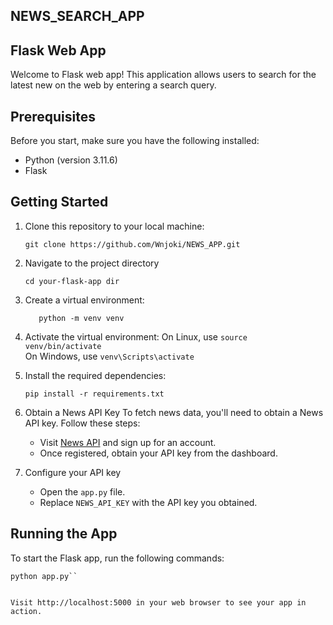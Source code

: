 ## NEWS_SEARCH_APP


## Flask Web App

Welcome to  Flask web app! This application allows users to  search for the latest new on the web by entering a search query.

## Prerequisites

Before you start, make sure you have the following installed:

- Python (version 3.11.6)
- Flask

## Getting Started

1. Clone this repository to your local machine:

    ```
    git clone https://github.com/Wnjoki/NEWS_APP.git
2. Navigate to the project directory
   
    ```
    cd your-flask-app dir
    
3. Create a virtual environment:
   
   ```
      python -m venv venv

5. Activate the virtual environment:
     On Linux, use
    `source venv/bin/activate`     
      On Windows, use
    `venv\Scripts\activate`

6. Install the required dependencies:

    ```pip install -r requirements.txt```

7. Obtain a News API Key
    To fetch news data, you'll need to obtain a News API key. Follow these steps:
    - Visit [News API](https://newsapi.org/) and sign up for an account.
    - Once registered, obtain your API key from the dashboard. 

8. Configure your API key

    - Open the `app.py` file.
    - Replace `NEWS_API_KEY` with the API key you obtained.

## Running the App

To start the Flask app, run the following commands:

```
python app.py``


Visit http://localhost:5000 in your web browser to see your app in action.
